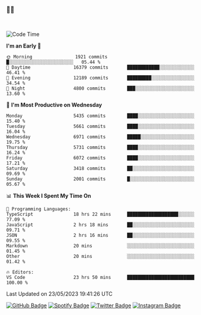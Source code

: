 ### 🤙🍺

<!-- <a href="https://github-readme-stats.vercel.app/api?username=hzak2xx&count_private=true&show_icons=true&theme=dracula">
  <img align="center" src="https://github-readme-stats.vercel.app/api?username=hzak2xx&count_private=true&show_icons=true&theme=dracula" />
</a>
</br> -->
</br>

<!--START_SECTION:waka-->
![Code Time](http://img.shields.io/badge/Code%20Time-2%2C423%20hrs%201%20min-blue)

**I'm an Early 🐤** 

```text
🌞 Morning                1921 commits        █░░░░░░░░░░░░░░░░░░░░░░░░   05.44 % 
🌆 Daytime                16379 commits       ████████████░░░░░░░░░░░░░   46.41 % 
🌃 Evening                12189 commits       █████████░░░░░░░░░░░░░░░░   34.54 % 
🌙 Night                  4800 commits        ███░░░░░░░░░░░░░░░░░░░░░░   13.60 % 
```
📅 **I'm Most Productive on Wednesday** 

```text
Monday                   5435 commits        ████░░░░░░░░░░░░░░░░░░░░░   15.40 % 
Tuesday                  5661 commits        ████░░░░░░░░░░░░░░░░░░░░░   16.04 % 
Wednesday                6971 commits        █████░░░░░░░░░░░░░░░░░░░░   19.75 % 
Thursday                 5731 commits        ████░░░░░░░░░░░░░░░░░░░░░   16.24 % 
Friday                   6072 commits        ████░░░░░░░░░░░░░░░░░░░░░   17.21 % 
Saturday                 3418 commits        ██░░░░░░░░░░░░░░░░░░░░░░░   09.69 % 
Sunday                   2001 commits        █░░░░░░░░░░░░░░░░░░░░░░░░   05.67 % 
```


📊 **This Week I Spent My Time On** 

```text
💬 Programming Languages: 
TypeScript               18 hrs 22 mins      ███████████████████░░░░░░   77.09 % 
JavaScript               2 hrs 18 mins       ██░░░░░░░░░░░░░░░░░░░░░░░   09.71 % 
JSON                     2 hrs 16 mins       ██░░░░░░░░░░░░░░░░░░░░░░░   09.55 % 
Markdown                 20 mins             ░░░░░░░░░░░░░░░░░░░░░░░░░   01.45 % 
Other                    20 mins             ░░░░░░░░░░░░░░░░░░░░░░░░░   01.42 % 

🔥 Editors: 
VS Code                  23 hrs 50 mins      █████████████████████████   100.00 % 
```


 Last Updated on 23/05/2023 19:41:26 UTC
<!--END_SECTION:waka-->

[![GitHub Badge](https://img.shields.io/badge/GitHub-100000?style=for-the-badge&logo=github&logoColor=white)](https://github.com/hzak2xx)
[![Spotify Badge](https://img.shields.io/badge/Spotify-1ED760?&style=for-the-badge&logo=spotify&logoColor=white)](https://open.spotify.com/user/uf90s6sbbh75a1mt44clkhkvf)
[![Twitter Badge](https://img.shields.io/badge/Twitter-1DA1F2?style=for-the-badge&logo=twitter&logoColor=white)](https://twitter.com/hzak2xx)
[![Instagram Badge](https://img.shields.io/badge/Instagram-E4405F?style=for-the-badge&logo=instagram&logoColor=white)](https://www.instagram.com/hzak2xx/)
